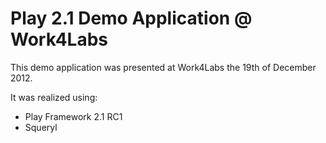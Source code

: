 Play 2.1 Demo Application @ Work4Labs
=====================================

This demo application was presented at Work4Labs the 19th of December 2012.

It was realized using:
- Play Framework 2.1 RC1
- Squeryl
